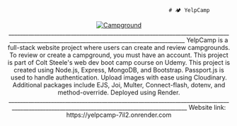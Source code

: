                                                        # 🏕 YelpCamp

<a href="https://yelpcamp-7il2.onrender.com">
 <p align="center">
  <img src=" https://github.com/naiko19-Ketan/YelpCamp/assets/103490646/51b1e9ef-1bf2-4f9e-8ea4-d892c5f0007a
w="350" alt="Campground"
 </p>
</a>
____________________________________________________________________________________________________________________________________________
YelpCamp is a full-stack website project where users can create and review campgrounds. To review or create a campground, you must have an account. This project is part of Colt Steele's web dev boot camp course on Udemy.  
This project is created using Node.js, Express, MongoDB, and Bootstrap.
Passport.js is used to handle authentication.
Upload images with ease using Cloudinary. 
Additional packages include EJS, Joi, Multer, Connect-flash, dotenv, and method-override. 
Deployed using Render.
____________________________________________________________________________________________________________________________________________
Website link:  https://yelpcamp-7il2.onrender.com
                                 
